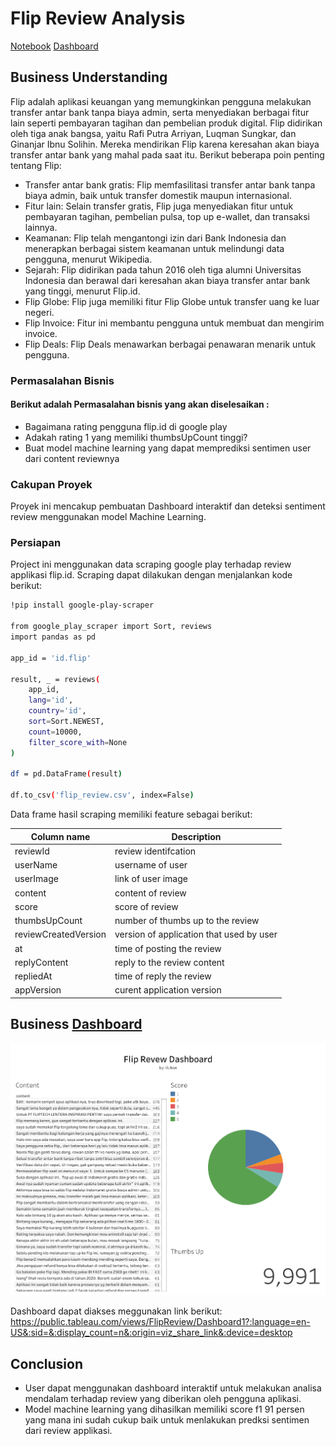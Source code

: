 # Flip Review Analysis
[Notebook] [Dashboard]

## Business Understanding
Flip adalah aplikasi keuangan yang memungkinkan pengguna melakukan transfer antar bank tanpa biaya admin, serta menyediakan berbagai fitur lain seperti pembayaran tagihan dan pembelian produk digital. Flip didirikan oleh tiga anak bangsa, yaitu Rafi Putra Arriyan, Luqman Sungkar, dan Ginanjar Ibnu Solihin. Mereka mendirikan Flip karena keresahan akan biaya transfer antar bank yang mahal pada saat itu. 
Berikut beberapa poin penting tentang Flip:
- Transfer antar bank gratis: Flip memfasilitasi transfer antar bank tanpa biaya admin, baik untuk transfer domestik maupun internasional. 
- Fitur lain: Selain transfer gratis, Flip juga menyediakan fitur untuk pembayaran tagihan, pembelian pulsa, top up e-wallet, dan transaksi lainnya. 
- Keamanan: Flip telah mengantongi izin dari Bank Indonesia dan menerapkan berbagai sistem keamanan untuk melindungi data pengguna, menurut Wikipedia. 
- Sejarah: Flip didirikan pada tahun 2016 oleh tiga alumni Universitas Indonesia dan berawal dari keresahan akan biaya transfer antar bank yang tinggi, menurut Flip.id. 
- Flip Globe: Flip juga memiliki fitur Flip Globe untuk transfer uang ke luar negeri. 
- Flip Invoice: Fitur ini membantu pengguna untuk membuat dan mengirim invoice. 
- Flip Deals: Flip Deals menawarkan berbagai penawaran menarik untuk pengguna. 

### Permasalahan Bisnis

#### Berikut adalah Permasalahan bisnis yang akan diselesaikan :
- Bagaimana rating pengguna flip.id di google play
- Adakah rating 1 yang memiliki thumbsUpCount tinggi?
- Buat model machine learning yang dapat memprediksi sentimen user dari content reviewnya


### Cakupan Proyek
Proyek ini mencakup pembuatan Dashboard interaktif dan deteksi sentiment review menggunakan model Machine Learning.

### Persiapan
Project ini menggunakan data scraping google play terhadap review applikasi flip.id. Scraping dapat dilakukan dengan menjalankan kode berikut:
```sh
!pip install google-play-scraper

from google_play_scraper import Sort, reviews
import pandas as pd

app_id = 'id.flip'

result, _ = reviews(
    app_id,
    lang='id',
    country='id',
    sort=Sort.NEWEST,
    count=10000,
    filter_score_with=None
)

df = pd.DataFrame(result)

df.to_csv('flip_review.csv', index=False)
```

Data frame hasil scraping memiliki feature sebagai berikut:

| Column name | Description |
| --- | --- |
| reviewId | review identifcation |
| userName | username of user |
| userImage | link of user image |
| content | content of review |
| score | score of review |
| thumbsUpCount | number of thumbs up to the review |
| reviewCreatedVersion | version of application that used by user |
| at | time of posting the review |
| replyContent | reply to the review content |
| repliedAt | time of reply the review |
| appVersion | curent application version |



## Business [Dashboard]
![Dashboard](flip_review_dashboard.png)

Dashboard dapat diakses meggunakan link berikut:
 https://public.tableau.com/views/FlipReview/Dashboard1?:language=en-US&:sid=&:display_count=n&:origin=viz_share_link&:device=desktop


## Conclusion
- User dapat menggunakan dashboard interaktif untuk melakukan analisa mendalam terhadap review yang  diberikan oleh pengguna aplikasi.
- Model machine learning yang dihasilkan memiliki score f1 91 persen yang mana ini sudah cukup baik untuk menlakukan predksi sentimen dari review applikasi.

[Notebook]:<https://github.com/hanru789/flip_review_sentiment/blob/main/review_Sentiment_notebook.ipynb>
[Dashboard]:<https://public.tableau.com/views/FlipReview/Dashboard1?:language=en-US&:sid=&:display_count=n&:origin=viz_share_link&:device=desktop>
